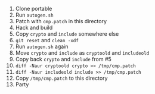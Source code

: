 1. Clone portable
2. Run `autogen.sh`
3. Patch with `cmp.patch` in this directory
4. Hack and build
5. Copy `crypto` and `include` somewhere else
6. `git reset` and `clean -xdf`
7. Run `autogen.sh` again
8. Move `crypto` and `include` as `cryptoold` and `includeold`
9. Copy back `crypto` and `include` from #5
10. `diff -Naur cryptoold crypto >> /tmp/cmp.patch` 
11. `diff -Naur includeold include >> /tmp/cmp.patch` 
12. Copy `/tmp/cmp.patch` to this directory
13. Party
